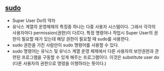 ## [sudo](https://opentutorials.org/course/2598/14176)

* Super User Do의 약자
* 유닉스 계열의 운영체제의 특징중 하나는 다중 사용자 시스템이다. 그래서 각각의 사용자마다 permission(권한)이 다르다. 특정 명령어나 작업시 Super User의 권한이 필요할 때가 있는데 해당 권한이 필요할 때 sudo를 사용한다.
* sudo 권한을 가진 사람만이 sudo 명령어를 사용할 수 있다.
* sudo 명령어는 유닉스 및 유닉스 계열 운영 체제에서 다른 사용자의 보안권한과 관련된 프로그램을 구동할 수 있게 해주는 프로그램이다. 이것은 substitute user do (다른 사용자의 권한으로 명령을 이행하라는 뜻이다.)